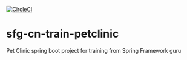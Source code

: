 
[![CircleCI](https://circleci.com/gh/cnoriega20/sfg-cn-train-petclinic.svg?style=svg)](https://circleci.com/gh/springframeworkguru/sfg-pet-clinic)
# sfg-cn-train-petclinic
Pet Clinic spring boot project for training from Spring Framework guru
